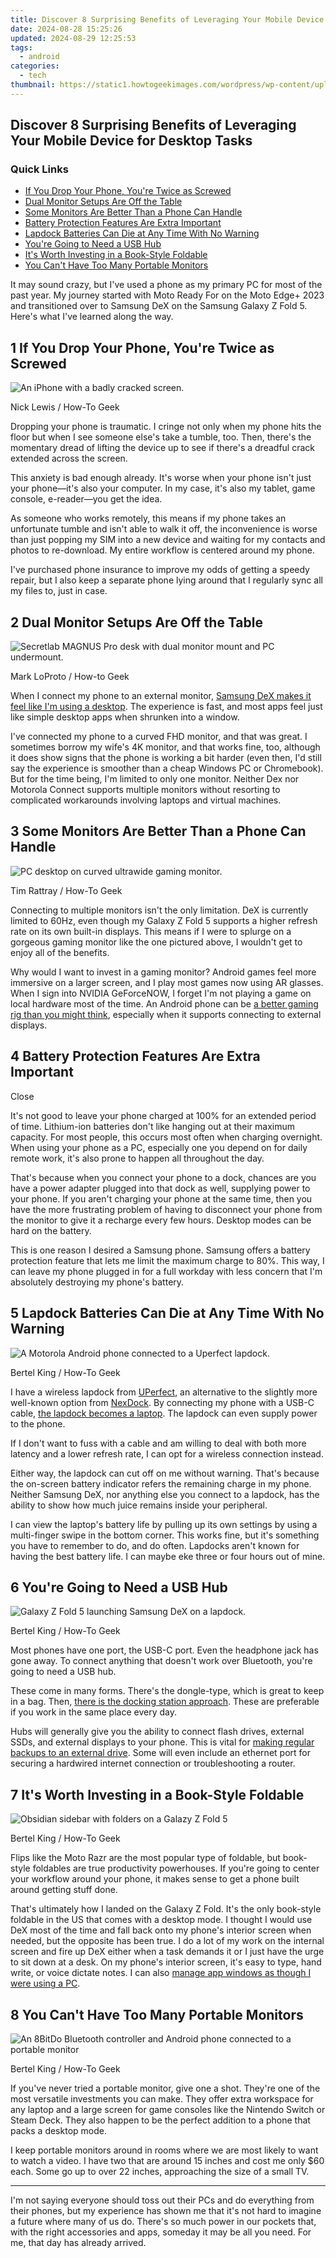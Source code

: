 ```yaml
---
title: Discover 8 Surprising Benefits of Leveraging Your Mobile Device for Desktop Tasks
date: 2024-08-28 15:25:26
updated: 2024-08-29 12:25:53
tags:
  - android
categories:
  - tech
thumbnail: https://static1.howtogeekimages.com/wordpress/wp-content/uploads/2024/03/samsung-galaxy-z-fold-5-dex-dock-1.jpg
---
```


## Discover 8 Surprising Benefits of Leveraging Your Mobile Device for Desktop Tasks

### Quick Links

* [If You Drop Your Phone, You're Twice as Screwed](https://facebook-record-videos.techidaily.com/new-the-art-of-background-replacement-in-editing-suite/)
* [Dual Monitor Setups Are Off the Table](https://digital-screen-recording.techidaily.com/new-2024-approved-excellence-in-entertainment-the-finest-offline-ios-games/)
* [Some Monitors Are Better Than a Phone Can Handle](https://facebook-record-videos.techidaily.com/2024-approved-youtube-shorts-vs-tiktok-which-one-is-better/)
* [Battery Protection Features Are Extra Important](https://extra-approaches.techidaily.com/updated-navigating-live-broadcast-platforms-simplified/)
* [Lapdock Batteries Can Die at Any Time With No Warning](https://ai-video-tools.techidaily.com/the-best-free-imovie-replacements-you-need-to-know-about-for-2024/)
* [You're Going to Need a USB Hub](https://buynow-info.techidaily.com/on-the-move-reading-revolutionized-in-depth-analysis-of-the-7th-generation-amazon-kindle-paperwhite/)
* [It's Worth Investing in a Book-Style Foldable](https://remote-screen-capture.techidaily.com/top-5-valheim-seed-recommendations-for-bountiful-crops/)
* [You Can't Have Too Many Portable Monitors](https://extra-hints.techidaily.com/analyzing-hdr-quality-with-luminance/)

 It may sound crazy, but I've used a phone as my primary PC for most of the past year. My journey started with Moto Ready For on the Moto Edge+ 2023 and transitioned over to Samsung DeX on the Samsung Galaxy Z Fold 5\. Here's what I've learned along the way.

## 1  If You Drop Your Phone, You're Twice as Screwed 

![An iPhone with a badly cracked screen.](https://static1.howtogeekimages.com/wordpress/wp-content/uploads/2024/01/iphone.jpg) 

Nick Lewis / How-To Geek

 Dropping your phone is traumatic. I cringe not only when my phone hits the floor but when I see someone else's take a tumble, too. Then, there's the momentary dread of lifting the device up to see if there's a dreadful crack extended across the screen.

 This anxiety is bad enough already. It's worse when your phone isn't just your phone—it's also your computer. In my case, it's also my tablet, game console, e-reader—you get the idea.

 As someone who works remotely, this means if my phone takes an unfortunate tumble and isn't able to walk it off, the inconvenience is worse than just popping my SIM into a new device and waiting for my contacts and photos to re-download. My entire workflow is centered around my phone.

 I've purchased phone insurance to improve my odds of getting a speedy repair, but I also keep a separate phone lying around that I regularly sync all my files to, just in case.

## 2  Dual Monitor Setups Are Off the Table 

![Secretlab MAGNUS Pro desk with dual monitor mount and PC undermount.](https://static1.howtogeekimages.com/wordpress/wp-content/uploads/wm/2024/01/secretlab-magnus-pro-pc-hero.jpg) 

Mark LoProto / How-to Geek

 When I connect my phone to an external monitor, [Samsung DeX makes it feel like I'm using a desktop](https://youtube-sure.techidaily.com/into-the-world-of-chroma-keying-youtubes-guide-to-green-screens-for-2024/). The experience is fast, and most apps feel just like simple desktop apps when shrunken into a window.

 I've connected my phone to a curved FHD monitor, and that was great. I sometimes borrow my wife's 4K monitor, and that works fine, too, although it does show signs that the phone is working a bit harder (even then, I'd still say the experience is smoother than a cheap Windows PC or Chromebook). But for the time being, I'm limited to only one monitor. Neither Dex nor Motorola Connect supports multiple monitors without resorting to complicated workarounds involving laptops and virtual machines.

## 3  Some Monitors Are Better Than a Phone Can Handle 

![PC desktop on curved ultrawide gaming monitor.](https://static1.howtogeekimages.com/wordpress/wp-content/uploads/wm/2024/08/img_6839.jpeg) 

Tim Rattray / How-To Geek

 Connecting to multiple monitors isn't the only limitation. DeX is currently limited to 60Hz, even though my Galaxy Z Fold 5 supports a higher refresh rate on its own built-in displays. This means if I were to splurge on a gorgeous gaming monitor like the one pictured above, I wouldn't get to enjoy all of the benefits.

 Why would I want to invest in a gaming monitor? Android games feel more immersive on a larger screen, and I play most games now using AR glasses. When I sign into NVIDIA GeForceNOW, I forget I'm not playing a game on local hardware most of the time. An Android phone can be [a better gaming rig than you might think](https://unlock-android.techidaily.com/how-can-we-unlock-our-honor-x50iplus-phone-screen-by-drfone-android/), especially when it supports connecting to external displays.

## 4  Battery Protection Features Are Extra Important 

Close 

 It's not good to leave your phone charged at 100% for an extended period of time. Lithium-ion batteries don't like hanging out at their maximum capacity. For most people, this occurs most often when charging overnight. When using your phone as a PC, especially one you depend on for daily remote work, it's also prone to happen all throughout the day.

 That's because when you connect your phone to a dock, chances are you have a power adapter plugged into that dock as well, supplying power to your phone. If you aren't charging your phone at the same time, then you have the more frustrating problem of having to disconnect your phone from the monitor to give it a recharge every few hours. Desktop modes can be hard on the battery.

 This is one reason I desired a Samsung phone. Samsung offers a battery protection feature that lets me limit the maximum charge to 80%. This way, I can leave my phone plugged in for a full workday with less concern that I'm absolutely destroying my phone's battery.

## 5  Lapdock Batteries Can Die at Any Time With No Warning 

![A Motorola Android phone connected to a Uperfect lapdock.](https://static1.howtogeekimages.com/wordpress/wp-content/uploads/2023/11/android-lapdock-uperfect-motorola-edge.JPG) 

Bertel King / How-To Geek

 I have a wireless lapdock from [UPerfect](https://www.uperfectmonitor.com/products/uperfect-x-13-3-lapdock), an alternative to the slightly more well-known option from [NexDock](https://nexdock.com/explore-nexdock/). By connecting my phone with a USB-C cable, [the lapdock becomes a laptop](https://apple-account.techidaily.com/in-2024-how-to-reset-apple-id-and-apple-password-from-apple-iphone-15-plus-by-drfone-ios/). The lapdock can even supply power to the phone.

 If I don't want to fuss with a cable and am willing to deal with both more latency and a lower refresh rate, I can opt for a wireless connection instead.

 Either way, the lapdock can cut off on me without warning. That's because the on-screen battery indicator refers the remaining charge in my phone. Neither Samsung DeX, nor anything else you connect to a lapdock, has the ability to show how much juice remains inside your peripheral.

 I can view the laptop's battery life by pulling up its own settings by using a multi-finger swipe in the bottom corner. This works fine, but it's something you have to remember to do, and do often. Lapdocks aren't known for having the best battery life. I can maybe eke three or four hours out of mine.

## 6  You're Going to Need a USB Hub 

![Galaxy Z Fold 5 launching Samsung DeX on a lapdock.](https://static1.howtogeekimages.com/wordpress/wp-content/uploads/wm/2024/08/galaxy-z-fold-5-launching-samsung-dex-on-a-lapdock.jpg) 

Bertel King / How-To Geek

 Most phones have one port, the USB-C port. Even the headphone jack has gone away. To connect anything that doesn't work over Bluetooth, you're going to need a USB hub.

 These come in many forms. There's the dongle-type, which is great to keep in a bag. Then, [there is the docking station approach](https://screen-recording.techidaily.com/new-mastering-real-time-video-conversations-with-whatsapp-web-on-pcs-for-2024/). These are preferable if you work in the same place every day.

 Hubs will generally give you the ability to connect flash drives, external SSDs, and external displays to your phone. This is vital for [making regular backups to an external drive](https://instagram-video-recordings.techidaily.com/new-in-2024-assessing-instagrams-selfie-validation/). Some will even include an ethernet port for securing a hardwired internet connection or troubleshooting a router.

## 7  It's Worth Investing in a Book-Style Foldable 

![Obsidian sidebar with folders on a Galazy Z Fold 5](https://static1.howtogeekimages.com/wordpress/wp-content/uploads/2024/04/obsidian-sidebar-with-folders-a-galazy-z-fold-5.jpg) 

Bertel King / How-To Geek

 Flips like the Moto Razr are the most popular type of foldable, but book-style foldables are true productivity powerhouses. If you're going to center your workflow around your phone, it makes sense to get a phone built around getting stuff done.

 That's ultimately how I landed on the Galaxy Z Fold. It's the only book-style foldable in the US that comes with a desktop mode. I thought I would use DeX most of the time and fall back onto my phone's interior screen when needed, but the opposite has been true. I do a lot of my work on the internal screen and fire up DeX either when a task demands it or I just have the urge to sit down at a desk. On my phone's interior screen, it's easy to type, hand write, or voice dictate notes. I can also [manage app windows as though I were using a PC](https://review-topics.techidaily.com/in-2024-how-to-fake-gps-on-xiaomi-civi-3-for-mobile-legends-drfone-by-drfone-virtual-android/).

## 8  You Can't Have Too Many Portable Monitors 

![An 8BitDo Bluetooth controller and Android phone connected to a portable monitor](https://static1.howtogeekimages.com/wordpress/wp-content/uploads/2024/02/8bitdo-controller-android-portable-monitor.jpg) 

Bertel King / How-To Geek

 If you've never tried a portable monitor, give one a shot. They're one of the most versatile investments you can make. They offer extra workspace for any laptop and a large screen for game consoles like the Nintendo Switch or Steam Deck. They also happen to be the perfect addition to a phone that packs a desktop mode.

 I keep portable monitors around in rooms where we are most likely to want to watch a video. I have two that are around 15 inches and cost me only $60 each. Some go up to over 22 inches, approaching the size of a small TV.

---

 I'm not saying everyone should toss out their PCs and do everything from their phones, but my experience has shown me that it's not hard to imagine a future where many of us do. There's so much power in our pockets that, with the right accessories and apps, someday it may be all you need. For me, that day has already arrived.

<ins class="adsbygoogle"
     style="display:block"
     data-ad-format="autorelaxed"
     data-ad-client="ca-pub-7571918770474297"
     data-ad-slot="1223367746"></ins>



<ins class="adsbygoogle"
     style="display:block"
     data-ad-client="ca-pub-7571918770474297"
     data-ad-slot="8358498916"
     data-ad-format="auto"
     data-full-width-responsive="true"></ins>

